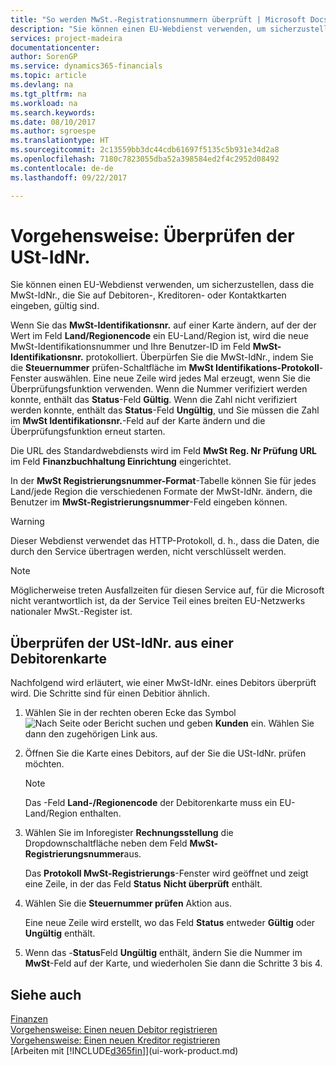 ```yaml
---
title: "So werden MwSt.-Registrationsnummern überprüft | Microsoft Docs"
description: "Sie können einen EU-Webdienst verwenden, um sicherzustellen, dass die USt-IdNr., die Sie auf Debitoren-, Kreditoren- oder Kontaktkarten eingeben, gültig sind."
services: project-madeira
documentationcenter: 
author: SorenGP
ms.service: dynamics365-financials
ms.topic: article
ms.devlang: na
ms.tgt_pltfrm: na
ms.workload: na
ms.search.keywords: 
ms.date: 08/10/2017
ms.author: sgroespe
ms.translationtype: HT
ms.sourcegitcommit: 2c13559bb3dc44cdb61697f5135c5b931e34d2a8
ms.openlocfilehash: 7180c7823055dba52a398584ed2f4c2952d08492
ms.contentlocale: de-de
ms.lasthandoff: 09/22/2017

---
```

# <a name="how-to-verify-vat-registration-numbers"></a>Vorgehensweise: Überprüfen der USt-IdNr.
Sie können einen EU-Webdienst verwenden, um sicherzustellen, dass die MwSt-IdNr., die Sie auf Debitoren-, Kreditoren- oder Kontaktkarten eingeben, gültig sind.  

 Wenn Sie das **MwSt-Identifikationsnr.** auf einer Karte ändern, auf der der Wert im Feld **Land/Regionencode** ein EU-Land/Region ist, wird die neue MwSt-Identifikationsnummer und Ihre Benutzer-ID im Feld **MwSt-Identifikationsnr.** protokolliert. Überpürfen Sie die MwSt-IdNr., indem Sie die **Steuernummer** prüfen-Schaltfläche im **MwSt Identifikations-Protokoll**-Fenster auswählen. Eine neue Zeile wird jedes Mal erzeugt, wenn Sie die Überprüfungsfunktion verwenden. Wenn die Nummer verifiziert werden konnte, enthält das **Status**-Feld **Gültig**. Wenn die Zahl nicht verifiziert werden konnte, enthält das **Status**-Feld **Ungültig**, und Sie müssen die Zahl im **MwSt Identifikationsnr.**-Feld auf der Karte ändern und die Überprüfungsfunktion erneut starten.  

 Die URL des Standardwebdiensts wird im Feld **MwSt Reg. Nr Prüfung URL** im Feld **Finanzbuchhaltung Einrichtung** eingerichtet.  

 In der **MwSt Registrierungsnummer-Format**-Tabelle können Sie für jedes Land/jede Region die verschiedenen Formate der MwSt-IdNr. ändern, die Benutzer im **MwSt-Registrierungsnummer**-Feld eingeben können.  

> [!WARNING]  
>  Dieser Webdienst verwendet das HTTP-Protokoll, d. h., dass die Daten, die durch den Service übertragen werden, nicht verschlüsselt werden.  

> [!NOTE]  
>  Möglicherweise treten Ausfallzeiten für diesen Service auf, für die Microsoft nicht verantwortlich ist, da der Service Teil eines breiten EU-Netzwerks nationaler MwSt.-Register ist.  

## <a name="to-verify-a-vat-registration-number-from-a-customer-card"></a>Überprüfen der USt-IdNr. aus einer Debitorenkarte  
Nachfolgend wird erläutert, wie einer MwSt-IdNr. eines Debitors überprüft wird. Die Schritte sind für einen Debitior ähnlich.   
1.  Wählen Sie in der rechten oberen Ecke das Symbol ![Nach Seite oder Bericht suchen](media/ui-search/search_small.png "Nach Seite oder Bericht suchen") und geben **Kunden** ein. Wählen Sie dann den zugehörigen Link aus.  

2.  Öffnen Sie die Karte eines Debitors, auf der Sie die USt-IdNr. prüfen möchten.  

    > [!NOTE]  
    >  Das -Feld **Land-/Regionencode** der Debitorenkarte muss ein EU-Land/Region enthalten.  
3.  Wählen Sie im Inforegister **Rechnungsstellung** die Dropdownschaltfläche neben dem Feld **MwSt-Registrierungsnummer**aus.  

    Das **Protokoll MwSt-Registrierungs**-Fenster wird geöffnet und zeigt eine Zeile, in der das Feld **Status** **Nicht überprüft** enthält.  
4.  Wählen Sie die **Steuernummer prüfen** Aktion aus.  

     Eine neue Zeile wird erstellt, wo das Feld **Status** entweder **Gültig** oder **Ungültig** enthält.  
5.  Wenn das -**Status**Feld  **Ungültig** enthält, ändern Sie die Nummer im **MwSt**-Feld auf der Karte, und wiederholen Sie dann die Schritte 3 bis 4.  

## <a name="see-also"></a>Siehe auch  
[Finanzen](finance.md)  
[Vorgehensweise: Einen neuen Debitor registrieren](sales-how-register-new-customers.md)  
[Vorgehensweise: Einen neuen Kreditor registrieren](purchasing-how-register-new-vendors.md)  
[Arbeiten mit [!INCLUDE[d365fin](includes/d365fin_md.md)]](ui-work-product.md)

